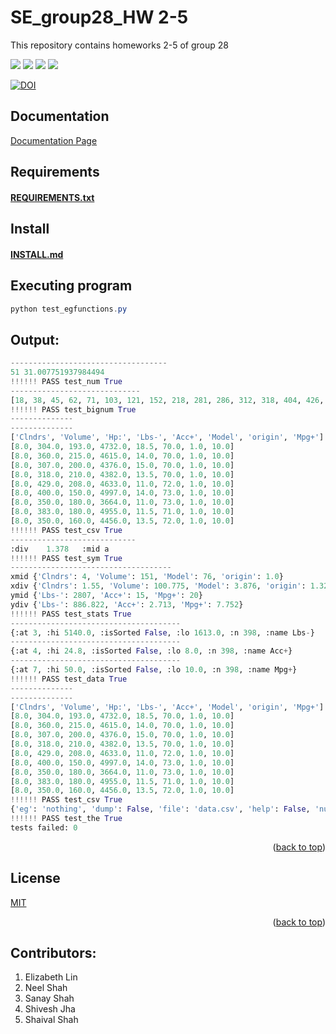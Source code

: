 # SE_group28_HW 2-5
This repository contains homeworks 2-5 of group 28

<!-- Head -->

<!-- SHIELDS -->

<a href="https://github.com/ShiveshJha12/SE_group28_HW2/issues">
        <img src="https://img.shields.io/github/issues/ShiveshJha12/SE_group28_HW2" /></a>
<a href="https://github.com/ShiveshJha12/SE_group28_HW2/blob/main/LICENSE"> 
        <img src="https://img.shields.io/github/license/ShiveshJha12/SE_group28_HW2" /></a>
<a href="https://github.com/ShiveshJha12/SE_group28_HW2/actions/workflows/python-app.yml">
        <img src="https://github.com/ShiveshJha12/SE_group28_HW2/actions/workflows/python-app.yml/badge.svg"/></a>


<a href="https://docs.python.org/3/"> 
        <img src="https://img.shields.io/github/languages/top/ShiveshJha12/SE_group28_HW2/" /></a>

        
[![DOI](https://zenodo.org/badge/532298273.svg)](https://zenodo.org/badge/latestdoi/532298273)

## Documentation
<a href = 'https://htmlpreview.github.io/?https://github.com/ShiveshJha12/SE_group28_HW2/blob/main/docs/_build/html/index.html'>Documentation Page</a>

## Requirements
<a href="https://github.com/ShiveshJha12/SE_group28_HW2/blob/main/requirements.txt"><h4>REQUIREMENTS.txt</a> 
## Install
<a href="https://github.com/ShiveshJha12/SE_group28_HW2/blob/main/INSTALL.md"><h4>INSTALL.md</a> 

## Executing program
```powershell
python test_egfunctions.py
```

## Output:
```py
-----------------------------------
51 31.007751937984494
!!!!!! PASS test_num True
-----------------------------
[18, 38, 45, 62, 71, 103, 121, 152, 218, 281, 286, 312, 318, 404, 426, 485, 487, 546, 567, 575, 576, 651, 679, 697, 750, 785, 811, 835, 870, 912, 929, 935]
!!!!!! PASS test_bignum True
--------------
--------------
['Clndrs', 'Volume', 'Hp:', 'Lbs-', 'Acc+', 'Model', 'origin', 'Mpg+']
[8.0, 304.0, 193.0, 4732.0, 18.5, 70.0, 1.0, 10.0]
[8.0, 360.0, 215.0, 4615.0, 14.0, 70.0, 1.0, 10.0]
[8.0, 307.0, 200.0, 4376.0, 15.0, 70.0, 1.0, 10.0]
[8.0, 318.0, 210.0, 4382.0, 13.5, 70.0, 1.0, 10.0]
[8.0, 429.0, 208.0, 4633.0, 11.0, 72.0, 1.0, 10.0]
[8.0, 400.0, 150.0, 4997.0, 14.0, 73.0, 1.0, 10.0]
[8.0, 350.0, 180.0, 3664.0, 11.0, 73.0, 1.0, 10.0]
[8.0, 383.0, 180.0, 4955.0, 11.5, 71.0, 1.0, 10.0]
[8.0, 350.0, 160.0, 4456.0, 13.5, 72.0, 1.0, 10.0]
!!!!!! PASS test_csv True
----------------------------
:div    1.378   :mid a
!!!!!! PASS test_sym True
------------------------------------
xmid {'Clndrs': 4, 'Volume': 151, 'Model': 76, 'origin': 1.0}
xdiv {'Clndrs': 1.55, 'Volume': 100.775, 'Model': 3.876, 'origin': 1.327}
ymid {'Lbs-': 2807, 'Acc+': 15, 'Mpg+': 20}
ydiv {'Lbs-': 886.822, 'Acc+': 2.713, 'Mpg+': 7.752}
!!!!!! PASS test_stats True
--------------------------------------
{:at 3, :hi 5140.0, :isSorted False, :lo 1613.0, :n 398, :name Lbs-}
--------------------------------------
{:at 4, :hi 24.8, :isSorted False, :lo 8.0, :n 398, :name Acc+}
--------------------------------------
{:at 7, :hi 50.0, :isSorted False, :lo 10.0, :n 398, :name Mpg+}
!!!!!! PASS test_data True
--------------
--------------
['Clndrs', 'Volume', 'Hp:', 'Lbs-', 'Acc+', 'Model', 'origin', 'Mpg+']
[8.0, 304.0, 193.0, 4732.0, 18.5, 70.0, 1.0, 10.0]
[8.0, 360.0, 215.0, 4615.0, 14.0, 70.0, 1.0, 10.0]
[8.0, 307.0, 200.0, 4376.0, 15.0, 70.0, 1.0, 10.0]
[8.0, 318.0, 210.0, 4382.0, 13.5, 70.0, 1.0, 10.0]
[8.0, 429.0, 208.0, 4633.0, 11.0, 72.0, 1.0, 10.0]
[8.0, 400.0, 150.0, 4997.0, 14.0, 73.0, 1.0, 10.0]
[8.0, 350.0, 180.0, 3664.0, 11.0, 73.0, 1.0, 10.0]
[8.0, 383.0, 180.0, 4955.0, 11.5, 71.0, 1.0, 10.0]
[8.0, 350.0, 160.0, 4456.0, 13.5, 72.0, 1.0, 10.0]
!!!!!! PASS test_csv True
{'eg': 'nothing', 'dump': False, 'file': 'data.csv', 'help': False, 'nums': 512, 'seed': 10019, 'seperator': ','}
!!!!!! PASS test_the True
tests failed: 0
```

<p align="right">(<a href="https://github.com/ShiveshJha12/SE_group28_HW2/blob/main/README.md">back to top</a>)</p>

## License
[MIT](https://github.com/ShiveshJha12/SE_group28_HW2/blob/main/LICENSE)
<p align="right">(<a href="https://github.com/ShiveshJha12/SE_group28_HW2/blob/main/README.md">back to top</a>)</p>


## Contributors:
1. Elizabeth Lin  
2. Neel Shah  
3. Sanay Shah  
4. Shivesh Jha  
5. Shaival Shah  
